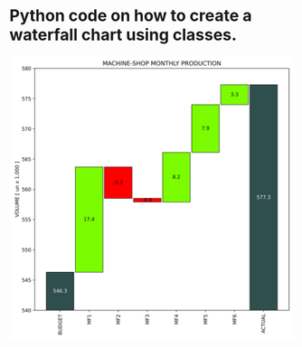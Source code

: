 # Python code on how to create a waterfall chart using classes.

![Alt text](./blob/waterfall-chart.jpg?raw=True "Waterfall Chart")
